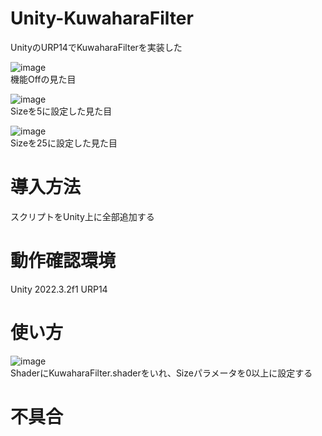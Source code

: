 # Unity-KuwaharaFilter
UnityのURP14でKuwaharaFilterを実装した

![image](https://github.com/user-attachments/assets/8d59259d-4c03-441c-8a33-c4a5e29f057a) <br>
機能Offの見た目

![image](https://github.com/user-attachments/assets/3bb35277-d62f-4921-9077-4b111fc7567f) <br>
Sizeを5に設定した見た目

![image](https://github.com/user-attachments/assets/c35e02b2-ecb2-4972-b12b-07ce0e6b26f1) <br>
Sizeを25に設定した見た目


# 導入方法
スクリプトをUnity上に全部追加する

# 動作確認環境
Unity 2022.3.2f1
URP14

# 使い方
![image](https://github.com/user-attachments/assets/9fe3eb7d-8499-4140-8c6f-2cade1f8d27d) <br>
ShaderにKuwaharaFilter.shaderをいれ、Sizeパラメータを0以上に設定する

# 不具合
